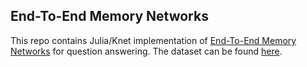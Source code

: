 ## End-To-End Memory Networks
This repo contains Julia/Knet implementation of [End-To-End Memory Networks](http://arxiv.org/abs/1503.08895) for question answering. The dataset can be found [here](http://fb.ai/babi).
